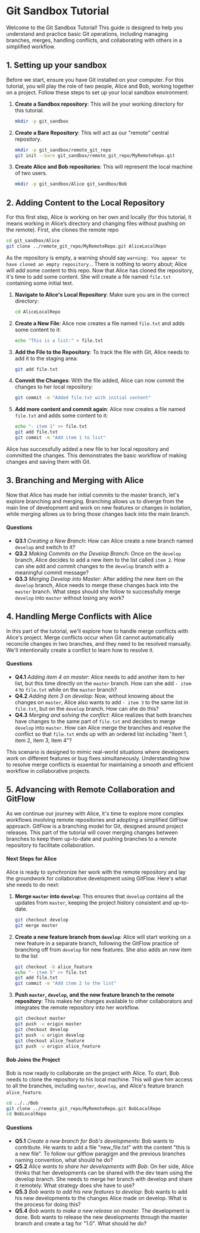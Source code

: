 # Git Sandbox Tutorial

Welcome to the Git Sandbox Tutorial! This guide is designed to help you understand and practice basic Git operations, including managing branches, merges, handling conflicts, and collaborating with others in a simplified workflow.

## 1. Setting up your sandbox

Before we start, ensure you have Git installed on your computer.
For this tutorial, you will play the role of two people, Alice and Bob, working together on a project.
Follow these steps to set up your local sandbox environment:

1. **Create a Sandbox repository**: This will be your working directory for this tutorial.
   ```bash
   mkdir -p git_sandbox
   ```
2. **Create a Bare Repository**: This will act as our "remote" central repository.
   ```bash
   mkdir -p git_sandbox/remote_git_repo
   git init --bare git_sandbox/remote_git_repo/MyRemoteRepo.git
   ```
3. **Create Alice and Bob repositories**: This will represent the local machine of two users.
   ```bash
   mkdir -p git_sandbox/Alice git_sandbox/Bob
   ```

## 2. Adding Content to the Local Repository

For this first step, Alice is working on her own and locally (for this tutorial, it means working in Alice’s directory and changing files without pushing on the remote). First, she clones the remote repo
```zsh
cd git_sandbox/Alice
git clone ../remote_git_repo/MyRemoteRepo.git AliceLocalRepo
```
As the repository is empty, a warning should say `warning: You appear to have cloned an empty repository.`. There is nothing to worry about; Alice will add some content to this repo.
Now that Alice has cloned the repository, it's time to add some content. She will create a file named `file.txt` containing some initial text.

1. **Navigate to Alice's Local Repository**:
   Make sure you are in the correct directory:
   ```bash
   cd AliceLocalRepo

2. **Create a New File**:
   Alice now creates a file named `file.txt` and adds some content to it:
   ```bash
   echo "This is a list:" > file.txt
   ```

3. **Add the File to the Repository**:
   To track the file with Git, Alice needs to add it to the staging area:
   ```bash
   git add file.txt
   ```

4. **Commit the Changes**:
   With the file added, Alice can now commit the changes to her local repository:
   ```bash
   git commit -m "Added file.txt with initial content"
   ```

5. **Add more content and commit again**:
   Alice now creates a file named `file.txt` and adds some content to it:
   ```bash
   echo "- item 1" >> file.txt
   git add file.txt
   git commit -m "Add item 1 to list"
   ```
   
Alice has successfully added a new file to her local repository and committed the changes. This demonstrates the basic workflow of making changes and saving them with Git.

## 3. Branching and Merging with Alice

Now that Alice has made her initial commits to the master branch, let's explore branching and merging. Branching allows us to diverge from the main line of development and work on new features or changes in isolation, while merging allows us to bring those changes back into the main branch.

#### Questions
- **Q3.1** *Creating a New Branch*: How can Alice create a new branch named `develop` and switch to it?
- **Q3.2** *Making Commits on the Develop Branch*: Once on the `develop` branch, Alice decides to add a new item to the list called `item 2`. How can she add and commit changes to the `develop` branch with a meaningful commit message?
- **Q3.3** *Merging Develop into Master*: After adding the new item on the `develop` branch, Alice needs to merge these changes back into the `master` branch. What steps should she follow to successfully merge `develop` into `master` without losing any work?

## 4. Handling Merge Conflicts with Alice

In this part of the tutorial, we'll explore how to handle merge conflicts with Alice's project. Merge conflicts occur when Git cannot automatically reconcile changes in two branches, and they need to be resolved manually. We'll intentionally create a conflict to learn how to resolve it.

#### Questions
- **Q4.1** *Adding item 4 on master*: Alice needs to add another item to her list, but this time directly on the `master` branch. How can she add `- item 4` to `file.txt` while on the `master` branch?
- **Q4.2** *Adding item 3 on develop*: Now, without knowing about the changes on `master`, Alice also wants to add `- item 3` to the same list in `file.txt`, but on the `develop` branch. How can she do this?
- **Q4.3** *Merging and solving the conflict*: Alice realizes that both branches have changes to the same part of `file.txt` and decides to merge `develop` into `master`. How can Alice merge the branches and resolve the conflict so that `file.txt` ends up with an ordered list including "item 1, item 2, item 3, item 4"?

This scenario is designed to mimic real-world situations where developers work on different features or bug fixes simultaneously. Understanding how to resolve merge conflicts is essential for maintaining a smooth and efficient workflow in collaborative projects.

## 5. Advancing with Remote Collaboration and GitFlow

As we continue our journey with Alice, it's time to explore more complex workflows involving remote repositories and adopting a simplified GitFlow approach. GitFlow is a branching model for Git, designed around project releases. This part of the tutorial will cover merging changes between branches to keep them up-to-date and pushing branches to a remote repository to facilitate collaboration.

#### Next Steps for Alice

Alice is ready to synchronize her work with the remote repository and lay the groundwork for collaborative development using GitFlow. Here's what she needs to do next:

1. **Merge `master` into `develop`**: This ensures that `develop` contains all the updates from `master`, keeping the project history consistent and up-to-date.
    ```bash
    git checkout develop
    git merge master
    ```
3. **Create a new feature branch from `develop`**: Alice will start working on a new feature in a separate branch, following the GitFlow practice of branching off from `develop` for new features. She also adds an new item to the list
    ```bash
    git checkout -b alice_feature
    echo "- item 5" >> file.txt
    git add file.txt
    git commit -m "Add item 2 to the list"
    ```
4. **Push `master`, `develop`, and the new feature branch to the remote repository**: This makes her changes available to other collaborators and integrates the remote repository into her workflow.
    ```bash
    git checkout master
    git push -u origin master
    git checkout develop
    git push -u origin develop
    git checkout alice_feature
    git push -u origin alice_feature
    ```

#### Bob Joins the Project

Bob is now ready to collaborate on the project with Alice. To start, Bob needs to clone the repository to his local machine. This will give him access to all the branches, including `master`, `develop`, and Alice's feature branch `alice_feature`.
```bash
cd ../../Bob
git clone ../remote_git_repo/MyRemoteRepo.git BobLocalRepo
cd BobLocalRepo
```
#### Questions
- **Q5.1** *Create a new branch for Bob's developments*: Bob wants to contribute. He wants to add a file "new_file.txt" with the content "this is a new file". To follow our gitflow paragigm and the previous branches naming convention, what should he do?
- **Q5.2** *Alice wants to share her developments with Bob*: On her side, Alice thinks that her developments can be shared with the dev team using the develop branch. She needs to merge her branch with develop and share it remotely. What strategy does she have to use?
- **Q5.3** *Bob wants to add his new features to develop*: Bob wants to add his new developments to the changes Alice made on develop. What is the process for doing this?
- **Q5.4** *Bob wants to make a new release on master*. The development is done. Bob wants to release the new developments through the master branch and create a tag for "1.0". What should he do?
